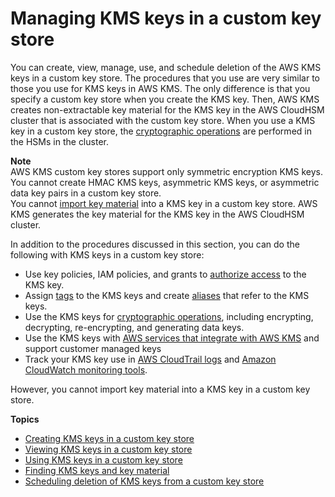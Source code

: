 # Managing KMS keys in a custom key store<a name="manage-cmk-keystore"></a>

You can create, view, manage, use, and schedule deletion of the AWS KMS keys in a custom key store\. The procedures that you use are very similar to those you use for KMS keys in AWS KMS\. The only difference is that you specify a custom key store when you create the KMS key\. Then, AWS KMS creates non\-extractable key material for the KMS key in the AWS CloudHSM cluster that is associated with the custom key store\. When you use a KMS key in a custom key store, the [cryptographic operations](use-cmk-keystore.md) are performed in the HSMs in the cluster\.

**Note**  
AWS KMS custom key stores support only symmetric encryption KMS keys\. You cannot create HMAC KMS keys, asymmetric KMS keys, or asymmetric data key pairs in a custom key store\.  
You cannot [import key material](importing-keys.md) into a KMS key in a custom key store\. AWS KMS generates the key material for the KMS key in the AWS CloudHSM cluster\. 

In addition to the procedures discussed in this section, you can do the following with KMS keys in a custom key store:
+ Use key policies, IAM policies, and grants to [authorize access](control-access.md) to the KMS key\.
+ Assign [tags](tagging-keys.md) to the KMS keys and create [aliases](programming-aliases.md) that refer to the KMS keys\.
+ Use the KMS keys for [cryptographic operations](concepts.md#cryptographic-operations), including encrypting, decrypting, re\-encrypting, and generating data keys\.
+ Use the KMS keys with [AWS services that integrate with AWS KMS](service-integration.md) and support customer managed keys
+ Track your KMS key use in [AWS CloudTrail logs](logging-using-cloudtrail.md) and [Amazon CloudWatch monitoring tools](monitoring-overview.md)\.

However, you cannot import key material into a KMS key in a custom key store\.

**Topics**
+ [Creating KMS keys in a custom key store](create-cmk-keystore.md)
+ [Viewing KMS keys in a custom key store](view-cmk-keystore.md)
+ [Using KMS keys in a custom key store](use-cmk-keystore.md)
+ [Finding KMS keys and key material](find-key-material.md)
+ [Scheduling deletion of KMS keys from a custom key store](delete-cmk-keystore.md)